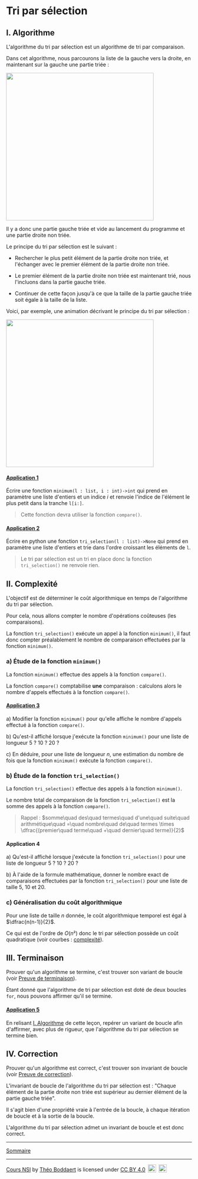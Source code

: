 # Tri par sélection

## I. <a name="algorithme"></a>Algorithme

L'algorithme du tri par sélection est un algorithme de tri par comparaison.

Dans cet algorithme, nous parcourons la liste de la gauche vers la droite, en maintenant sur la gauche une partie triée :

<img src="./img/schema_tri.png" width=400>

Il y a donc une partie gauche triée et vide au lancement du programme et une partie droite non triée.

Le principe du tri par sélection est le suivant :

- Rechercher le plus petit élément de la partie droite non triée, et l'échanger avec le premier élément de la partie droite non triée.

- Le premier élément de la partie droite non triée est maintenant trié, nous l'incluons dans la partie gauche triée.

- Continuer de cette façon jusqu'à ce que la taille de la partie gauche triée soit égale à la taille de la liste.

Voici, par exemple, une animation décrivant le principe du tri par sélection :

<img src="./img/animation_tri_selection.gif" width=400>

#### <ins>Application 1</ins>

Écrire une fonction `minimum(l : list, i : int)->int` qui prend en paramètre une liste d'entiers et un indice $i$ et renvoie l'indice de l'élément le plus petit dans la tranche `l[i:]`.

> Cette fonction devra utiliser la fonction `compare()`.

#### <ins>Application 2</ins>

Écrire en python une fonction `tri_selection(l : list)->None` qui prend en paramètre une liste d'entiers et trie dans l'ordre croissant les éléments de `l`.

> Le tri par sélection est un tri en place donc la fonction ``tri_selection()`` ne renvoie rien.

## II. Complexité

L'objectif est de déterminer le coût algorithmique en temps de l'algorithme du tri par sélection.

Pour cela, nous allons compter le nombre d'opérations coûteuses (les comparaisons).

La fonction `tri_selection()` exécute un appel à la fonction `minimum()`, il faut donc compter préalablement le nombre de comparaison effectuées par la fonction `minimum()`.

### a) Étude de la fonction `minimum()`

La fonction `minimum()` effectue des appels à la fonction `compare()`.

La fonction `compare()` comptabilise **une** comparaison : calculons alors le nombre d'appels effectués à la fonction `compare()`.

#### <ins>Application 3</ins>

a) Modifier la fonction ``minimum()`` pour qu'elle affiche le nombre d'appels effectué à la fonction `compare()`.

b) Qu'est-il affiché lorsque j'exécute la fonction `minimum()` pour une liste de longueur $5$ ? $10$ ? $20$ ?

c) En déduire, pour une liste de longueur $n$, une estimation du nombre de fois que la fonction `minimum()` exécute la fonction `compare()`.

### b) Étude de la fonction `tri_selection()`

La fonction `tri_selection()` effectue des appels à la fonction `minimum()`.

Le nombre total de comparaison de la fonction `tri_selection()` est la somme des appels à la fonction `compare()`.

> Rappel : $somme\quad des\quad termes\quad d'une\quad suite\quad arithmétique\quad =\quad nombre\quad de\quad termes \times \dfrac{(premier\quad terme\quad +\quad dernier\quad terme)}{2}$

#### Application 4

a) Qu'est-il affiché lorsque j'exécute la fonction `tri_selection()` pour une liste de longueur $5$ ? $10$ ? $20$ ?

b) À l'aide de la formule mathématique, donner le nombre exact de comparaisons effectuées par la fonction `tri_selection()` pour une liste de taille $5$, $10$ et $20$.

### c) Généralisation du coût algorithmique 

Pour une liste de taille $n$ donnée, le coût algorithmique temporel est égal à $\dfrac{n(n-1)}{2}$.

Ce qui est de l'ordre de $O(n²)$ donc le tri par sélection possède un coût quadratique (voir courbes : [complexité](./../Optimisation/Complexité.md)).

## III. Terminaison

Prouver qu'un algorithme se termine, c'est trouver son variant de boucle (voir [Preuve de terminaison](./../Optimisation/Preuve_de_terminaison.md)).

Étant donné que l'algorithme de tri par sélection est doté de deux boucles `for`, nous pouvons affirmer qu'il se termine.

#### <ins>Application 5</ins>

En relisant [I. Algorithme](#algorithme) de cette leçon, repérer un variant de boucle afin d'affirmer, avec plus de rigueur, que l'algorithme du tri par sélection se termine bien.

## IV. Correction

Prouver qu'un algorithme est correct, c'est trouver son invariant de boucle (voir [Preuve de correction](./../Optimisation/Preuve_de_correction.md)).

L'invariant de boucle de l'algorithme du tri par sélection est : "Chaque élément de la partie droite non triée est supérieur au dernier élément de la partie gauche triée".

Il s'agit bien d'une propriété vraie à l'entrée de la boucle, à chaque itération de boucle et à la sortie de la boucle.

L'algorithme du tri par sélection admet un invariant de boucle et est donc correct.

______________

[Sommaire](./../../README.md)

___________

<p xmlns:cc="http://creativecommons.org/ns#" xmlns:dct="http://purl.org/dc/terms/"><a property="dct:title" rel="cc:attributionURL" href="https://github.com/boddaert/nsi">Cours NSI</a> by <a rel="cc:attributionURL dct:creator" property="cc:attributionName" href="https://github.com/boddaert">Théo Boddaert</a> is licensed under <a href="https://creativecommons.org/licenses/by/4.0/?ref=chooser-v1" target="_blank" rel="license noopener noreferrer" style="display:inline-block;">CC BY 4.0</a>  <img style="height:22px!important;margin-left:3px;vertical-align:text-bottom;" src="https://mirrors.creativecommons.org/presskit/icons/cc.svg?ref=chooser-v1" alt="">  <img style="height:22px!important;margin-left:3px;vertical-align:text-bottom;" src="https://mirrors.creativecommons.org/presskit/icons/by.svg?ref=chooser-v1" alt=""></p> 